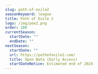 ```yaml
---
slug: path-of-exile2
seasonKeyword: league
title: Path of Exile 2
logo: /img/poe2.png
order: 200
currentSeason:
  startDate: ""
  endDate: ""
nextSeason:
  startDate: ""
  url: https://pathofexile2.com/
  title: Open Beta (Early Access)
  startDateNotice: Estimated end of 2024
---
```

